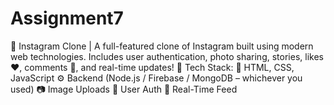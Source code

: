 # Assignment7
📸 Instagram Clone | A full-featured clone of Instagram built using modern web technologies. Includes user authentication, photo sharing, stories, likes ❤️, comments 💬, and real-time updates!  🚀 Tech Stack: 🔧 HTML, CSS, JavaScript ⚙️ Backend (Node.js / Firebase / MongoDB – whichever you used) 📷 Image Uploads 👥 User Auth 📡 Real-Time Feed
